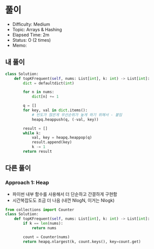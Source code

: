 # 풀이
- Difficulty:  Medium
- Topic:  Arrays & Hashing
- Elapsed Time:  2m
- Status:  O (2 times)
- Memo:

## 내 풀이
```py
class Solution:
    def topKFrequent(self, nums: List[int], k: int) -> List[int]:
        dict = defaultdict(int)

        for n in nums:
            dict[n] += 1

        q = []
        for key, val in dict.items():
            # 빈도가 많은게 우선순위가 높게 하기 위해서 - 붙임
            heapq.heappush(q, (-val, key))

        result = []
        while k:
            val, key = heapq.heappop(q)
            result.append(key)
            k -= 1
        return result
```

## 다른 풀이
### Approach 1: Heap
- 파이썬 내부 함수를 사용해서 더 단순하고 간결하게 구현함
- 시간복잡도도 조금 더 나음 (내껀 NlogN, 이거는 Nlogk)
```py
from collections import Counter
class Solution:
    def topKFrequent(self, nums: List[int], k: int) -> List[int]: 
        if k == len(nums):
            return nums

        count = Counter(nums)   
        return heapq.nlargest(k, count.keys(), key=count.get) 
```
